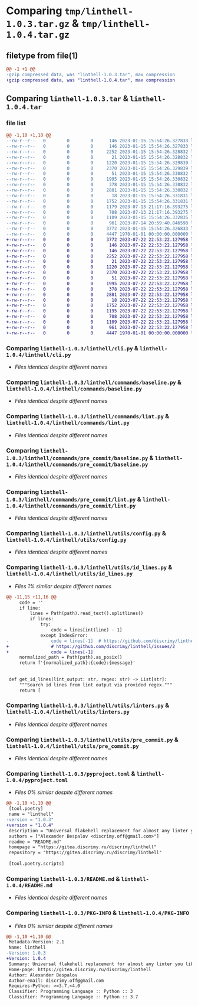 # Comparing `tmp/linthell-1.0.3.tar.gz` & `tmp/linthell-1.0.4.tar.gz`

## filetype from file(1)

```diff
@@ -1 +1 @@
-gzip compressed data, was "linthell-1.0.3.tar", max compression
+gzip compressed data, was "linthell-1.0.4.tar", max compression
```

## Comparing `linthell-1.0.3.tar` & `linthell-1.0.4.tar`

### file list

```diff
@@ -1,18 +1,18 @@
--rw-r--r--   0        0        0      146 2023-01-15 15:54:26.327833 linthell-1.0.3/linthell/__init__.py
--rw-r--r--   0        0        0      146 2023-01-15 15:54:26.327833 linthell-1.0.3/linthell/__main__.py
--rw-r--r--   0        0        0     2252 2023-01-15 15:54:26.328832 linthell-1.0.3/linthell/cli.py
--rw-r--r--   0        0        0       21 2023-01-15 15:54:26.328832 linthell-1.0.3/linthell/commands/__init__.py
--rw-r--r--   0        0        0     1220 2023-01-15 15:54:26.329839 linthell-1.0.3/linthell/commands/baseline.py
--rw-r--r--   0        0        0     2370 2023-01-15 15:54:26.329839 linthell-1.0.3/linthell/commands/lint.py
--rw-r--r--   0        0        0       51 2023-01-15 15:54:26.330832 linthell-1.0.3/linthell/commands/pre_commit/__init__.py
--rw-r--r--   0        0        0     1995 2023-01-15 15:54:26.330832 linthell-1.0.3/linthell/commands/pre_commit/baseline.py
--rw-r--r--   0        0        0      378 2023-01-15 15:54:26.330832 linthell-1.0.3/linthell/commands/pre_commit/cli.py
--rw-r--r--   0        0        0     2881 2023-01-15 15:54:26.330832 linthell-1.0.3/linthell/commands/pre_commit/lint.py
--rw-r--r--   0        0        0       18 2023-01-15 15:54:26.331831 linthell-1.0.3/linthell/utils/__init__.py
--rw-r--r--   0        0        0     1752 2023-01-15 15:54:26.331831 linthell-1.0.3/linthell/utils/config.py
--rw-r--r--   0        0        0     1179 2023-07-13 21:17:16.393275 linthell-1.0.3/linthell/utils/id_lines.py
--rw-r--r--   0        0        0      708 2023-07-13 21:17:16.393275 linthell-1.0.3/linthell/utils/linters.py
--rw-r--r--   0        0        0     1109 2023-01-15 15:54:26.332835 linthell-1.0.3/linthell/utils/pre_commit.py
--rw-r--r--   0        0        0      961 2023-07-14 20:59:40.846598 linthell-1.0.3/pyproject.toml
--rw-r--r--   0        0        0     3772 2023-01-15 15:54:26.326833 linthell-1.0.3/README.md
--rw-r--r--   0        0        0     4447 1970-01-01 00:00:00.000000 linthell-1.0.3/PKG-INFO
+-rw-r--r--   0        0        0     3772 2023-07-22 22:53:22.127958 linthell-1.0.4/README.md
+-rw-r--r--   0        0        0      146 2023-07-22 22:53:22.127958 linthell-1.0.4/linthell/__init__.py
+-rw-r--r--   0        0        0      146 2023-07-22 22:53:22.127958 linthell-1.0.4/linthell/__main__.py
+-rw-r--r--   0        0        0     2252 2023-07-22 22:53:22.127958 linthell-1.0.4/linthell/cli.py
+-rw-r--r--   0        0        0       21 2023-07-22 22:53:22.127958 linthell-1.0.4/linthell/commands/__init__.py
+-rw-r--r--   0        0        0     1220 2023-07-22 22:53:22.127958 linthell-1.0.4/linthell/commands/baseline.py
+-rw-r--r--   0        0        0     2370 2023-07-22 22:53:22.127958 linthell-1.0.4/linthell/commands/lint.py
+-rw-r--r--   0        0        0       51 2023-07-22 22:53:22.127958 linthell-1.0.4/linthell/commands/pre_commit/__init__.py
+-rw-r--r--   0        0        0     1995 2023-07-22 22:53:22.127958 linthell-1.0.4/linthell/commands/pre_commit/baseline.py
+-rw-r--r--   0        0        0      378 2023-07-22 22:53:22.127958 linthell-1.0.4/linthell/commands/pre_commit/cli.py
+-rw-r--r--   0        0        0     2881 2023-07-22 22:53:22.127958 linthell-1.0.4/linthell/commands/pre_commit/lint.py
+-rw-r--r--   0        0        0       18 2023-07-22 22:53:22.127958 linthell-1.0.4/linthell/utils/__init__.py
+-rw-r--r--   0        0        0     1752 2023-07-22 22:53:22.127958 linthell-1.0.4/linthell/utils/config.py
+-rw-r--r--   0        0        0     1195 2023-07-22 22:53:22.127958 linthell-1.0.4/linthell/utils/id_lines.py
+-rw-r--r--   0        0        0      708 2023-07-22 22:53:22.127958 linthell-1.0.4/linthell/utils/linters.py
+-rw-r--r--   0        0        0     1109 2023-07-22 22:53:22.127958 linthell-1.0.4/linthell/utils/pre_commit.py
+-rw-r--r--   0        0        0      961 2023-07-22 22:53:22.127958 linthell-1.0.4/pyproject.toml
+-rw-r--r--   0        0        0     4447 1970-01-01 00:00:00.000000 linthell-1.0.4/PKG-INFO
```

### Comparing `linthell-1.0.3/linthell/cli.py` & `linthell-1.0.4/linthell/cli.py`

 * *Files identical despite different names*

### Comparing `linthell-1.0.3/linthell/commands/baseline.py` & `linthell-1.0.4/linthell/commands/baseline.py`

 * *Files identical despite different names*

### Comparing `linthell-1.0.3/linthell/commands/lint.py` & `linthell-1.0.4/linthell/commands/lint.py`

 * *Files identical despite different names*

### Comparing `linthell-1.0.3/linthell/commands/pre_commit/baseline.py` & `linthell-1.0.4/linthell/commands/pre_commit/baseline.py`

 * *Files identical despite different names*

### Comparing `linthell-1.0.3/linthell/commands/pre_commit/lint.py` & `linthell-1.0.4/linthell/commands/pre_commit/lint.py`

 * *Files identical despite different names*

### Comparing `linthell-1.0.3/linthell/utils/config.py` & `linthell-1.0.4/linthell/utils/config.py`

 * *Files identical despite different names*

### Comparing `linthell-1.0.3/linthell/utils/id_lines.py` & `linthell-1.0.4/linthell/utils/id_lines.py`

 * *Files 1% similar despite different names*

```diff
@@ -11,15 +11,16 @@
     code = ''
     if line:
         lines = Path(path).read_text().splitlines()
         if lines:
             try:
                 code = lines[int(line) - 1]
             except IndexError:
-                code = lines[-1]  # https://github.com/discrimy/linthell/issues/2
+                # https://github.com/discrimy/linthell/issues/2
+                code = lines[-1]
     normalized_path = Path(path).as_posix()
     return f'{normalized_path}:{code}:{message}'
 
 
 def get_id_lines(lint_output: str, regex: str) -> List[str]:
     """Search id lines from lint output via provided regex."""
     return [
```

### Comparing `linthell-1.0.3/linthell/utils/linters.py` & `linthell-1.0.4/linthell/utils/linters.py`

 * *Files identical despite different names*

### Comparing `linthell-1.0.3/linthell/utils/pre_commit.py` & `linthell-1.0.4/linthell/utils/pre_commit.py`

 * *Files identical despite different names*

### Comparing `linthell-1.0.3/pyproject.toml` & `linthell-1.0.4/pyproject.toml`

 * *Files 0% similar despite different names*

```diff
@@ -1,10 +1,10 @@
 [tool.poetry]
 name = "linthell"
-version = "1.0.3"
+version = "1.0.4"
 description = "Universal flakehell replacement for almost any linter you like"
 authors = ["Alexander Bespalov <discrimy.off@gmail.com>"]
 readme = "README.md"
 homepage = "https://gitea.discrimy.ru/discrimy/linthell"
 repository = "https://gitea.discrimy.ru/discrimy/linthell"
 
 [tool.poetry.scripts]
```

### Comparing `linthell-1.0.3/README.md` & `linthell-1.0.4/README.md`

 * *Files identical despite different names*

### Comparing `linthell-1.0.3/PKG-INFO` & `linthell-1.0.4/PKG-INFO`

 * *Files 0% similar despite different names*

```diff
@@ -1,10 +1,10 @@
 Metadata-Version: 2.1
 Name: linthell
-Version: 1.0.3
+Version: 1.0.4
 Summary: Universal flakehell replacement for almost any linter you like
 Home-page: https://gitea.discrimy.ru/discrimy/linthell
 Author: Alexander Bespalov
 Author-email: discrimy.off@gmail.com
 Requires-Python: >=3.7,<4.0
 Classifier: Programming Language :: Python :: 3
 Classifier: Programming Language :: Python :: 3.7
```

